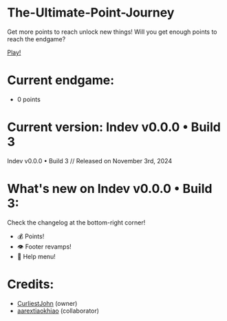 # The-Ultimate-Point-Journey
Get more points to reach unlock new things!
Will you get enough points to reach the endgame?

[Play!](https://curliestjohn.github.io/The-Ultimate-Point-Journey/)

# Current endgame:
* 0 points

# Current version: Indev v0.0.0 • Build 3
Indev v0.0.0 • Build 3 // Released on November 3rd, 2024

# What's new on Indev v0.0.0 • Build 3:
Check the changelog at the bottom-right corner!
* 💰 Points!
* 👁️ Footer revamps!
* 📖 Help menu!

# Credits:
* [CurliestJohn](https://github.com/CurliestJohn) (owner)
* [aarextiaokhiao](https://github.com/aarextiaokhiao) (collaborator)
